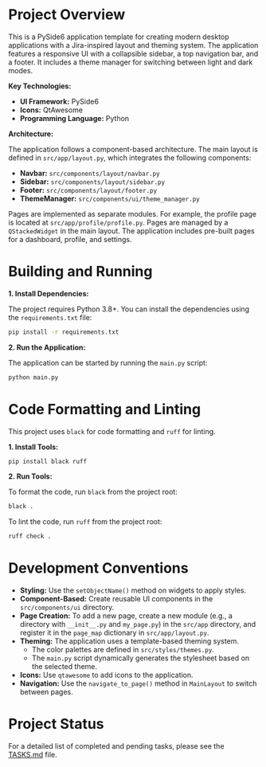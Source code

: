 # Project Overview

This is a PySide6 application template for creating modern desktop applications with a Jira-inspired layout and theming system. The application features a responsive UI with a collapsible sidebar, a top navigation bar, and a footer. It includes a theme manager for switching between light and dark modes.

**Key Technologies:**

*   **UI Framework:** PySide6
*   **Icons:** QtAwesome
*   **Programming Language:** Python

**Architecture:**

The application follows a component-based architecture. The main layout is defined in `src/app/layout.py`, which integrates the following components:

*   **Navbar:** `src/components/layout/navbar.py`
*   **Sidebar:** `src/components/layout/sidebar.py`
*   **Footer:** `src/components/layout/footer.py`
*   **ThemeManager:** `src/components/ui/theme_manager.py`

Pages are implemented as separate modules. For example, the profile page is located at `src/app/profile/profile.py`. Pages are managed by a `QStackedWidget` in the main layout. The application includes pre-built pages for a dashboard, profile, and settings.

# Building and Running

**1. Install Dependencies:**

The project requires Python 3.8+. You can install the dependencies using the `requirements.txt` file:

```bash
pip install -r requirements.txt
```

**2. Run the Application:**

The application can be started by running the `main.py` script:

```bash
python main.py
```

# Code Formatting and Linting

This project uses `black` for code formatting and `ruff` for linting.

**1. Install Tools:**

```bash
pip install black ruff
```

**2. Run Tools:**

To format the code, run `black` from the project root:

```bash
black .
```

To lint the code, run `ruff` from the project root:

```bash
ruff check .
```

# Development Conventions

*   **Styling:** Use the `setObjectName()` method on widgets to apply styles.
*   **Component-Based:** Create reusable UI components in the `src/components/ui` directory.
*   **Page Creation:** To add a new page, create a new module (e.g., a directory with `__init__.py` and `my_page.py`) in the `src/app` directory, and register it in the `page_map` dictionary in `src/app/layout.py`.
*   **Theming:** The application uses a template-based theming system.
    *   The color palettes are defined in `src/styles/themes.py`.
    *   The `main.py` script dynamically generates the stylesheet based on the selected theme.
*   **Icons:** Use `qtawesome` to add icons to the application.
*   **Navigation:** Use the `navigate_to_page()` method in `MainLayout` to switch between pages.

# Project Status

For a detailed list of completed and pending tasks, please see the [TASKS.md](TASKS.md) file.
